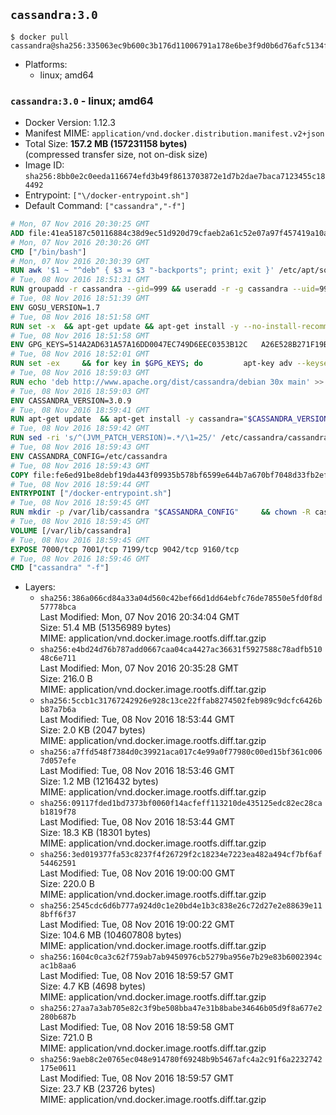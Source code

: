 ## `cassandra:3.0`

```console
$ docker pull cassandra@sha256:335063ec9b600c3b176d11006791a178e6be3f9d0b6d76afc5134f6ed01e47fd
```

-	Platforms:
	-	linux; amd64

### `cassandra:3.0` - linux; amd64

-	Docker Version: 1.12.3
-	Manifest MIME: `application/vnd.docker.distribution.manifest.v2+json`
-	Total Size: **157.2 MB (157231158 bytes)**  
	(compressed transfer size, not on-disk size)
-	Image ID: `sha256:8bb0e2c0eeda116674efd3b49f8613703872e1d7b2dae7baca7123455c184492`
-	Entrypoint: `["\/docker-entrypoint.sh"]`
-	Default Command: `["cassandra","-f"]`

```dockerfile
# Mon, 07 Nov 2016 20:30:25 GMT
ADD file:41ea5187c50116884c38d9ec51d920d79cfaeb2a61c52e07a97f457419a10a4f in / 
# Mon, 07 Nov 2016 20:30:26 GMT
CMD ["/bin/bash"]
# Mon, 07 Nov 2016 20:30:39 GMT
RUN awk '$1 ~ "^deb" { $3 = $3 "-backports"; print; exit }' /etc/apt/sources.list > /etc/apt/sources.list.d/backports.list
# Tue, 08 Nov 2016 18:51:31 GMT
RUN groupadd -r cassandra --gid=999 && useradd -r -g cassandra --uid=999 cassandra
# Tue, 08 Nov 2016 18:51:39 GMT
ENV GOSU_VERSION=1.7
# Tue, 08 Nov 2016 18:51:58 GMT
RUN set -x 	&& apt-get update && apt-get install -y --no-install-recommends ca-certificates wget && rm -rf /var/lib/apt/lists/* 	&& wget -O /usr/local/bin/gosu "https://github.com/tianon/gosu/releases/download/$GOSU_VERSION/gosu-$(dpkg --print-architecture)" 	&& wget -O /usr/local/bin/gosu.asc "https://github.com/tianon/gosu/releases/download/$GOSU_VERSION/gosu-$(dpkg --print-architecture).asc" 	&& export GNUPGHOME="$(mktemp -d)" 	&& gpg --keyserver ha.pool.sks-keyservers.net --recv-keys B42F6819007F00F88E364FD4036A9C25BF357DD4 	&& gpg --batch --verify /usr/local/bin/gosu.asc /usr/local/bin/gosu 	&& rm -r "$GNUPGHOME" /usr/local/bin/gosu.asc 	&& chmod +x /usr/local/bin/gosu 	&& gosu nobody true 	&& apt-get purge -y --auto-remove ca-certificates wget
# Tue, 08 Nov 2016 18:51:58 GMT
ENV GPG_KEYS=514A2AD631A57A16DD0047EC749D6EEC0353B12C 	A26E528B271F19B9E5D8E19EA278B781FE4B2BDA
# Tue, 08 Nov 2016 18:52:01 GMT
RUN set -ex 	&& for key in $GPG_KEYS; do 		apt-key adv --keyserver ha.pool.sks-keyservers.net --recv-keys "$key"; 	done
# Tue, 08 Nov 2016 18:59:03 GMT
RUN echo 'deb http://www.apache.org/dist/cassandra/debian 30x main' >> /etc/apt/sources.list.d/cassandra.list
# Tue, 08 Nov 2016 18:59:03 GMT
ENV CASSANDRA_VERSION=3.0.9
# Tue, 08 Nov 2016 18:59:41 GMT
RUN apt-get update 	&& apt-get install -y cassandra="$CASSANDRA_VERSION" 	&& rm -rf /var/lib/apt/lists/*
# Tue, 08 Nov 2016 18:59:42 GMT
RUN sed -ri 's/^(JVM_PATCH_VERSION)=.*/\1=25/' /etc/cassandra/cassandra-env.sh
# Tue, 08 Nov 2016 18:59:43 GMT
ENV CASSANDRA_CONFIG=/etc/cassandra
# Tue, 08 Nov 2016 18:59:43 GMT
COPY file:fe6ed91be8debf19da443f09935b578bf6599e644b7a670bf7048d33fb2efa9e in /docker-entrypoint.sh 
# Tue, 08 Nov 2016 18:59:44 GMT
ENTRYPOINT ["/docker-entrypoint.sh"]
# Tue, 08 Nov 2016 18:59:45 GMT
RUN mkdir -p /var/lib/cassandra "$CASSANDRA_CONFIG" 	&& chown -R cassandra:cassandra /var/lib/cassandra "$CASSANDRA_CONFIG" 	&& chmod 777 /var/lib/cassandra "$CASSANDRA_CONFIG"
# Tue, 08 Nov 2016 18:59:45 GMT
VOLUME [/var/lib/cassandra]
# Tue, 08 Nov 2016 18:59:45 GMT
EXPOSE 7000/tcp 7001/tcp 7199/tcp 9042/tcp 9160/tcp
# Tue, 08 Nov 2016 18:59:46 GMT
CMD ["cassandra" "-f"]
```

-	Layers:
	-	`sha256:386a066cd84a33a04d560c42bef66d1dd64ebfc76de78550e5fd0f8d57778bca`  
		Last Modified: Mon, 07 Nov 2016 20:34:04 GMT  
		Size: 51.4 MB (51356989 bytes)  
		MIME: application/vnd.docker.image.rootfs.diff.tar.gzip
	-	`sha256:e4bd24d76b787add0667caa04ca4427ac36631f5927588c78adfb51048c6e711`  
		Last Modified: Mon, 07 Nov 2016 20:35:28 GMT  
		Size: 216.0 B  
		MIME: application/vnd.docker.image.rootfs.diff.tar.gzip
	-	`sha256:5ccb1c31767242926e928c13ce22ffab8274502feb989c9dcfc6426bb87a7b6a`  
		Last Modified: Tue, 08 Nov 2016 18:53:44 GMT  
		Size: 2.0 KB (2047 bytes)  
		MIME: application/vnd.docker.image.rootfs.diff.tar.gzip
	-	`sha256:a7ffd548f7384d0c39921aca017c4e99a0f77980c00ed15bf361c0067d057efe`  
		Last Modified: Tue, 08 Nov 2016 18:53:46 GMT  
		Size: 1.2 MB (1216432 bytes)  
		MIME: application/vnd.docker.image.rootfs.diff.tar.gzip
	-	`sha256:09117fded1bd7373bf0060f14acfeff113210de435125edc82ec28cab1819f78`  
		Last Modified: Tue, 08 Nov 2016 18:53:44 GMT  
		Size: 18.3 KB (18301 bytes)  
		MIME: application/vnd.docker.image.rootfs.diff.tar.gzip
	-	`sha256:3ed019377fa53c8237f4f26729f2c18234e7223ea482a494cf7bf6af54462591`  
		Last Modified: Tue, 08 Nov 2016 19:00:00 GMT  
		Size: 220.0 B  
		MIME: application/vnd.docker.image.rootfs.diff.tar.gzip
	-	`sha256:2545cdc6d6b777a924d0c1e20bd4e1b3c838e26c72d27e2e88639e118bff6f37`  
		Last Modified: Tue, 08 Nov 2016 19:00:22 GMT  
		Size: 104.6 MB (104607808 bytes)  
		MIME: application/vnd.docker.image.rootfs.diff.tar.gzip
	-	`sha256:1604c0ca3c62f759ab7ab9450976cb5279ba956e7b29e83b6002394cac1b8aa6`  
		Last Modified: Tue, 08 Nov 2016 18:59:57 GMT  
		Size: 4.7 KB (4698 bytes)  
		MIME: application/vnd.docker.image.rootfs.diff.tar.gzip
	-	`sha256:27aa7a3ab705e82c3f9be508bba47e31b8babe34646b05d9f8a677e2280b687b`  
		Last Modified: Tue, 08 Nov 2016 18:59:58 GMT  
		Size: 721.0 B  
		MIME: application/vnd.docker.image.rootfs.diff.tar.gzip
	-	`sha256:9aeb8c2e0765ec048e914780f69248b9b5467afc4a2c91f6a2232742175e0611`  
		Last Modified: Tue, 08 Nov 2016 18:59:57 GMT  
		Size: 23.7 KB (23726 bytes)  
		MIME: application/vnd.docker.image.rootfs.diff.tar.gzip
